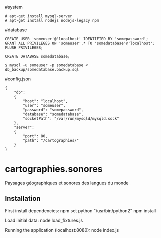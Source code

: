 #system

```
# apt-get install mysql-server 
# apt-get install nodejs nodejs-legacy npm 
```

#database 
```
CREATE USER 'someuser'@'localhost' IDENTIFIED BY 'somepassword';
GRANT ALL PRIVILEGES ON 'someuser'.* TO 'somedatabase'@'localhost';
FLUSH PRIVILEGES;

CREATE DATABASE somedatabase;
```

```
$ mysql -u someuser -p somedatabase < db_backup/somedatabase.backup.sql 
```

#config.json

```
{
    "db":
    {   
        "host": "localhost",
        "user": "someuser",
        "password": "somepassword",
        "database": "somedatabase",
        "socketPath": "/var/run/mysqld/mysqld.sock" 
    },  
    "server":
    {   
        "port": 80, 
        "path": "/cartographies/"
    }   
}
```




# cartographies.sonores
Paysages géographiques et sonores des langues du monde

## Installation
First install dependencies:
npm set python "/usr/bin/python2"
npm install

Load initial data:
node load_fixtures.js

Running the application (localhost:8080):
node index.js
